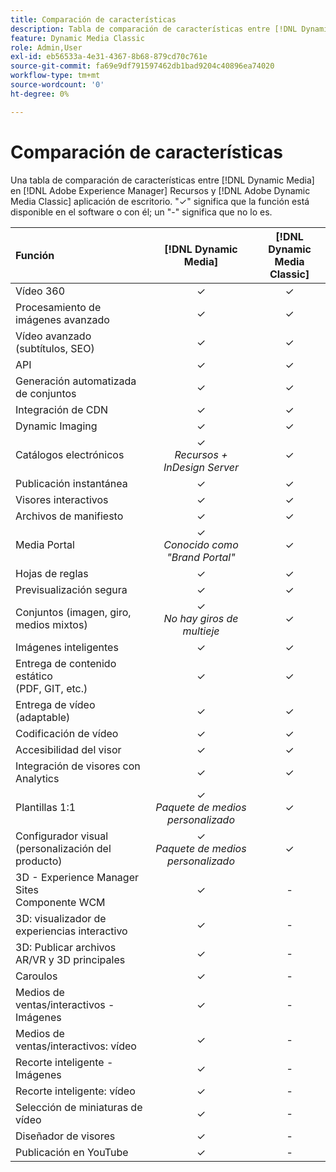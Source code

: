 ```yaml
---
title: Comparación de características
description: Tabla de comparación de características entre [!DNL Dynamic Media] en [!DNL Adobe Experience Manager] Recursos y [!DNL Adobe Dynamic Media Classic] aplicación de escritorio.
feature: Dynamic Media Classic
role: Admin,User
exl-id: eb56533a-4e31-4367-8b68-879cd70c761e
source-git-commit: fa69e9df791597462db1bad9204c40896ea74020
workflow-type: tm+mt
source-wordcount: '0'
ht-degree: 0%

---
```


# Comparación de características

Una tabla de comparación de características entre [!DNL Dynamic Media] en [!DNL Adobe Experience Manager] Recursos y [!DNL Adobe Dynamic Media Classic] aplicación de escritorio. &quot;✓&quot; significa que la función está disponible en el software o con él; un &quot;-&quot; significa que no lo es.

| Función | [!DNL Dynamic Media] | [!DNL Dynamic Media<br>Classic] |
| :--- | :---: | :---: |
| Vídeo 360 | ✓ | ✓ |
| Procesamiento de imágenes avanzado | ✓ | ✓ |
| Vídeo avanzado (subtítulos, SEO) | ✓ | ✓ |
| API | ✓ | ✓ |
| Generación automatizada de conjuntos | ✓ | ✓ |
| Integración de CDN | ✓ | ✓ |
| Dynamic Imaging | ✓ | ✓ |
| Catálogos electrónicos | ✓<br>*Recursos + InDesign Server* | ✓ |
| Publicación instantánea | ✓ | ✓ |
| Visores interactivos | ✓ | ✓ |
| Archivos de manifiesto | ✓ | ✓ |
| Media Portal | ✓<br>*Conocido como &quot;Brand Portal&quot;* | ✓ |
| Hojas de reglas | ✓ | ✓ |
| Previsualización segura | ✓ | ✓ |
| Conjuntos (imagen, giro, medios mixtos) | ✓<br>*No hay giros de multieje* | ✓ |
| Imágenes inteligentes | ✓ | ✓ |
| Entrega de contenido estático<br>(PDF, GIT, etc.) | ✓ | ✓ |
| Entrega de vídeo (adaptable) | ✓ | ✓ |
| Codificación de vídeo | ✓ | ✓ |
| Accesibilidad del visor | ✓ | ✓ |
| Integración de visores con Analytics | ✓ | ✓ |
| Plantillas 1:1 | ✓<br>*Paquete de medios personalizado* | ✓ |
| Configurador visual<br>(personalización del producto) | ✓<br>*Paquete de medios personalizado* | ✓ |
| 3D - Experience Manager Sites<br>Componente WCM | ✓ | - |
| 3D: visualizador de experiencias interactivo | ✓ | - |
| 3D: Publicar archivos AR/VR y 3D principales | ✓ | - |
| Caroulos | ✓ | - |
| Medios de ventas/interactivos - Imágenes | ✓ | - |
| Medios de ventas/interactivos: vídeo | ✓ | - |
| Recorte inteligente - Imágenes | ✓ | - |
| Recorte inteligente: vídeo | ✓ | - |
| Selección de miniaturas de vídeo | ✓ | - |
| Diseñador de visores | ✓ | - |
| Publicación en YouTube | ✓ | - |
